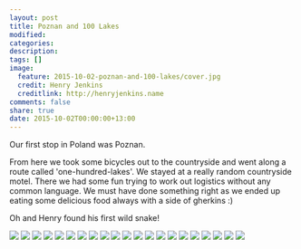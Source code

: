 ```yaml
---
layout: post
title: Poznan and 100 Lakes
modified:
categories: 
description:
tags: []
image:
  feature: 2015-10-02-poznan-and-100-lakes/cover.jpg
  credit: Henry Jenkins
  creditlink: http://henryjenkins.name
comments: false
share: true
date: 2015-10-02T00:00:00+13:00
---
```


Our first stop in Poland was Poznan.

From here we took some bicycles out to the countryside and went along a route
called 'one-hundred-lakes'. We stayed at a really random countryside motel.
There we had some fun trying to work out logistics without any common language.
We must have done something right as we ended up eating some delicious food
always with a side of gherkins :)

Oh and Henry found his first wild snake!

<img src="/images/2015-10-02-poznan-and-100-lakes/IMG_20150930_102809_640px.jpg">

<img src="/images/2015-10-02-poznan-and-100-lakes/IMG_20150930_103513_640px.jpg">

<img src="/images/2015-10-02-poznan-and-100-lakes/IMG_20150930_104127_640px.jpg">

<img src="/images/2015-10-02-poznan-and-100-lakes/IMG_20150930_104317_640px.jpg">

<img src="/images/2015-10-02-poznan-and-100-lakes/IMG_20150930_110759_640px.jpg">

<img src="/images/2015-10-02-poznan-and-100-lakes/IMG_20150930_114039_640px.jpg">

<img src="/images/2015-10-02-poznan-and-100-lakes/IMG_20150930_124020_640px.jpg">

<img src="/images/2015-10-02-poznan-and-100-lakes/IMG_20150930_124424_640px.jpg">

<img src="/images/2015-10-02-poznan-and-100-lakes/IMG_20150930_124446_640px.jpg">

<img src="/images/2015-10-02-poznan-and-100-lakes/IMG_20150930_142742_640px.jpg">

<img src="/images/2015-10-02-poznan-and-100-lakes/IMG_20151001_100850_640px.jpg">

<img src="/images/2015-10-02-poznan-and-100-lakes/PANO_20151001_102311_640px.jpg">

<img src="/images/2015-10-02-poznan-and-100-lakes/IMG_20151001_103620_640px.jpg">

<img src="/images/2015-10-02-poznan-and-100-lakes/IMG_20151001_103928_640px.jpg">

<img src="/images/2015-10-02-poznan-and-100-lakes/PANO_20151001_105346_640px.jpg">

<img src="/images/2015-10-02-poznan-and-100-lakes/IMG_20151001_111152_640px.jpg">

<img src="/images/2015-10-02-poznan-and-100-lakes/IMG_20151001_135533_640px.jpg">

<img src="/images/2015-10-02-poznan-and-100-lakes/IMG_20151001_145724_640px.jpg">

<img src="/images/2015-10-02-poznan-and-100-lakes/IMG_20151001_145738_640px.jpg">

<img src="/images/2015-10-02-poznan-and-100-lakes/IMG_20151002_103922_640px.jpg">

<img src="/images/2015-10-02-poznan-and-100-lakes/IMG_20151002_173425_640px.jpg">

